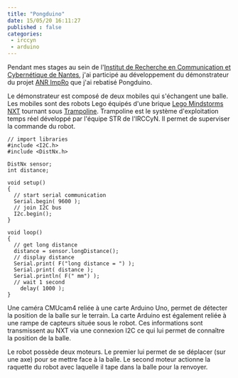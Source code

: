 ```yaml
---
title: "Pongduino"
date: 15/05/20 16:11:27
published : false
categories:
 - irccyn
 - arduino
---
```

Pendant mes stages au sein de l'[Institut de Recherche en Communication et Cybernétique de Nantes][irccyn], j'ai participé au développement du démonstrateur du projet [ANR ImpRo] que j'ai rebatisé Pongduino.


Le démonstrateur est composé de deux mobiles qui s'échangent une balle. Les mobiles sont des robots Lego équipés d'une brique [Lego Mindstorms NXT] tournant sous [Trampoline]. Trampoline est le système d'exploitation temps réel développé par l'équipe STR de l'IRCCyN. Il permet de superviser la commande du robot.

~~~Arduino
// import libraries
#include <I2C.h>
#include <DistNx.h>

DistNx sensor;
int distance;

void setup()
{
  // start serial communication
  Serial.begin( 9600 );
  // join I2C bus
  I2c.begin();
}

void loop()
{
  // get long distance
  distance = sensor.longDistance();
  // display distance
  Serial.print( F("long distance = ") );
  Serial.print( distance );
  Serial.println( F(" mm") );
  // wait 1 second
	delay( 1000 );
}
~~~

Une caméra CMUcam4 reliée à une carte Arduino Uno, permet de détecter la position de la balle sur le terrain. La carte Arduino est également reliée à une rampe de capteurs située sous le robot. Ces informations sont transmissent au NXT via une connexion I2C ce qui lui permet de connaître la position de la balle.

Le robot possède deux moteurs. Le premier lui permet de se déplacer (sur une axe) pour se mettre face à la balle. Le second moteur actionne la raquette du robot avec laquelle il tape dans la balle pour la renvoyer.

[ANR ImpRo]: http://anr-impro.irccyn.ec-nantes.fr/#description
[Lego Mindstorms NXT]: https://fr.wikipedia.org/wiki/Lego_Mindstorms_NXT
[Trampoline]: http://trampoline.rts-software.org
[irccyn]: http://www.irccyn.ec-nantes.fr/fr/l-irccyn/presentation
